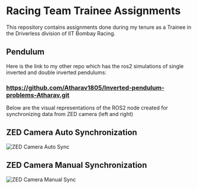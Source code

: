 # Racing Team Trainee Assignments

This repository contains assignments done during my tenure as a Trainee in the Driverless division of IIT Bombay Racing. 

## Pendulum

Here is the link to my other repo which has the ros2 simulations of single inverted and double inverted pendulums: 
### https://github.com/Atharav1805/Inverted-pendulum-problems-Atharav.git


Below are the visual representations of the ROS2 node created for synchronizing data from ZED camera (left and right)

## ZED Camera Auto Synchronization

![ZED Camera Auto Sync](https://github.com/Atharav1805/Racing-team_Trainee-assignments/blob/cf1dd89a4abc223788887e82f7de8762da462117/zed_auto_sync.png)

## ZED Camera Manual Synchronization

![ZED Camera Manual Sync](https://github.com/Atharav1805/Racing-team_Trainee-assignments/blob/cf1dd89a4abc223788887e82f7de8762da462117/zed_manual_sync.png)

